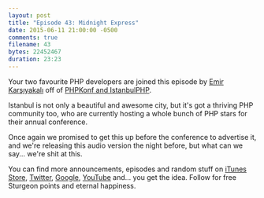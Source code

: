 ```yaml
---
layout: post
title: "Episode 43: Midnight Express"
date: 2015-06-11 21:00:00 -0500
comments: true
filename: 43
bytes: 22452467
duration: 23:23
---
```


Your two favourite PHP developers are joined this episode by [Emir Karşıyakalı](https://twitter.com/EmirKarsiyakali) off of [PHPKonf and IstanbulPHP](http://phpkonf.org/).

Istanbul is not only a beautiful and awesome city, but it's got a thriving PHP community too, who are currently hosting a whole bunch of PHP stars for their annual conference. 

Once again we promised to get this up before the conference to advertise it, and we're releasing this audio version the night before, but what can we say... we're shit at this.

You can find more announcements, episodes and random stuff on [iTunes Store](https://itunes.apple.com/us/podcast/php-town-hall/id585240066?mt=2), [Twitter](https://twitter.com/phptownhall), [Google](https://plus.google.com/b/114546315704097272137/+Phptownhall), [YouTube](https://www.youtube.com/channel/UCepVwe7RrxE7Zv3kytUfcKw) and... you get the idea. Follow for free Sturgeon points and eternal happiness. 
